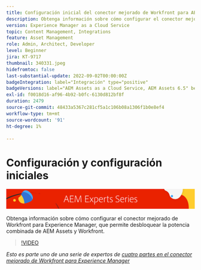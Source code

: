 ```yaml
---
title: Configuración inicial del conector mejorado de Workfront para AEM
description: Obtenga información sobre cómo configurar el conector mejorado de Workfront para Experience Manager, que permite desbloquear la potencia combinada de AEM Assets y Workfront.
version: Experience Manager as a Cloud Service
topic: Content Management, Integrations
feature: Asset Management
role: Admin, Architect, Developer
level: Beginner
jira: KT-9717
thumbnail: 340331.jpeg
hidefromtoc: false
last-substantial-update: 2022-09-02T00:00:00Z
badgeIntegration: label="Integración" type="positive"
badgeVersions: label="AEM Assets as a Cloud Service, AEM Assets 6.5" before-title="false"
exl-id: f0018d16-af96-4b92-b0fc-6130d812bf8f
duration: 2479
source-git-commit: 48433a5367c281cf5a1c106b08a1306f1b0e8ef4
workflow-type: tm+mt
source-wordcount: '91'
ht-degree: 1%

---
```


# Configuración y configuración iniciales

![Serie de expertos de AEM](./assets/banner.png)

Obtenga información sobre cómo configurar el conector mejorado de Workfront para Experience Manager, que permite desbloquear la potencia combinada de AEM Assets y Workfront.

>[!VIDEO](https://video.tv.adobe.com/v/340331?quality=12&learn=on)

_Esto es parte uno de una serie de expertos de [cuatro partes en el conector mejorado de Workfront para Experience Manager](./overview.md)_
